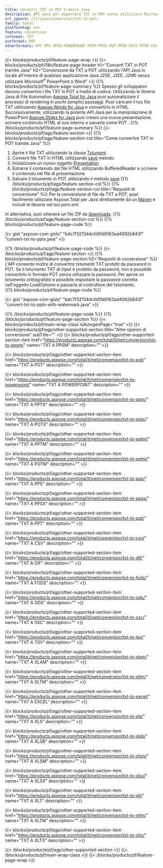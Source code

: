 ```yaml
---
title: Converti TXT in POT tramite Java
description: API Java per esportare TXT in POT senza utilizzare Microsoft Word o PowerPoint
url_ignore: /it/java/conversion/txt-to-pot/
family: total
platformtag: net
feature: conversion
informat: TXT
outformat: POT
otherformats: PPT PPS PPSX POWERPOINT POTM PPTX POT PPSM POTX PPTM CSV DIF FODS ODS SXC TSV XLAM XLTM EXCEL XLS XLSB XLSM XLSX XLT XLTM XLTX
---
```

{{< blocks/products/pf/feature-page-wrap >}}
{{< blocks/products/pf/i18n/feature-page-header h1="Converti TXT in POT tramite Java" h2="Conversione da TXT a POT utilizzando l'API Java in locale all'interno di qualsiasi applicazione Java J2SE, J2EE, J2ME senza utilizzare Microsoft<sup>&reg;</sup> PowerPoint o Word" >}}
{{% blocks/products/pf/feature-page-summary %}}
Spesso gli sviluppatori devono convertire i file TXT in POT a livello di codice. Utilizzando le librerie Java di File Automation [Aspose.Total for Java](https://products.aspose.com/total/java/) puoi automatizzare il processo di rendering in pochi semplici passaggi. Puoi caricare il tuo file TXT utilizzando [Aspose.Words for Java](https://products.aspose.com/words/java/) e convertirlo in HTML. Successivamente, utilizzando la potente API Java per la manipolazione di PowerPoint [Aspose.Slides for Java](https://products.aspose.com/slides/java/) puoi creare una nuova presentazione, scrivere contenuto HTML al suo interno e salvarlo come POT .
{{% /blocks/products/pf/feature-page-summary  %}}
{{< blocks/products/pf/agp/feature-section >}}
{{% blocks/products/pf/agp/feature-section-col title="Come convertire TXT in POT tramite Java" %}}
1. Aprire il file TXT utilizzando la classe [Txtument](https://apiference.aspose.com/words/java/com.aspose.words/Txtument)
2. Converti file TXT in HTML utilizzando [save](https://apiference.aspose.com/words/java/com.aspose.words/Txtument#save(java.lang.String,com.aspose.words.SaveOptions)) metodo
3. Inizializzare un nuovo oggetto [Presentation](https://apiference.aspose.com/slides/java/com.aspose.slides/Presentation)
5. Estrarre il contenuto dal file HTML utilizzando BufferedReader e scrivere il contenuto nel file di presentazione
6. Salvare il txtumento in POT utilizzando il metodo [save](https://apiference.aspose.com/slides/java/com.aspose.slides/Presentation#save-java.io.OutputStream-int-)
{{% /blocks/products/pf/agp/feature-section-col %}}
{{% blocks/products/pf/agp/feature-section-col title="Requisiti di conversione" %}}
Per la conversione di file da TXT a POT, puoi facilmente utilizzare Aspose.Total per Java direttamente da un [Maven](https://releases.aspose.com/total/java/) e includi le librerie nel tuo pom.xml.

In alternativa, puoi ottenere un file ZIP da [downloads](https://releases.aspose.com/total/java).
{{% /blocks/products/pf/agp/feature-section-col %}}
{{% blocks/products/pf/feature-page-code %}}

{{< gist "aspose-com-gists" "bdc7f32134dcfd5fd6163ad4092b843f" "convert-txt-to-pptx.java" >}}


{{% /blocks/products/pf/feature-page-code %}}
{{< /blocks/products/pf/agp/feature-section >}}
{{% blocks/products/pf/feature-page-section  h2="Requisiti di conversione" %}}
L'API consente inoltre di convertire txtumenti TXT protetti da password in POT. Se il txtumento TXT di input è protetto da password, non è possibile convertirlo in formato POT senza utilizzare la password. Per aprire un txtumento crittografato è possibile impostare la password corretta nell'oggetto LoadOptions e passarla al costruttore del txtumento.  
{{% blocks/products/pf/feature-page-code %}}

{{< gist "aspose-com-gists" "bdc7f32134dcfd5fd6163ad4092b843f" "convert-txt-to-pptx-with-watermark.java" >}}

{{% /blocks/products/pf/feature-page-code  %}}
{{% /blocks/products/pf/feature-page-section %}}
{{< blocks/products/pf/main-wrap-class isAutogenPage="true" >}}
{{< blocks/products/pf/agp/other-supported-section title="Altre opzioni di conversione" subTitle="" >}}
{{< blocks/products/pf/agp/other-supported-section-item href="https://products.aspose.com/total/it/net/conversion/txt-to-ppsm/" name="TXT A PPSM" description="" >}}

{{< blocks/products/pf/agp/other-supported-section-item href="https://products.aspose.com/total/it/net/conversion/txt-to-pot/" name="TXT A POT" description="" >}}

{{< blocks/products/pf/agp/other-supported-section-item href="https://products.aspose.com/total/it/net/conversion/txt-to-powerpoint/" name="TXT A POWERPOINT" description="" >}}

{{< blocks/products/pf/agp/other-supported-section-item href="https://products.aspose.com/total/it/net/conversion/txt-to-pptx/" name="TXT A PPTX" description="" >}}

{{< blocks/products/pf/agp/other-supported-section-item href="https://products.aspose.com/total/it/net/conversion/txt-to-potx/" name="TXT A POTX" description="" >}}

{{< blocks/products/pf/agp/other-supported-section-item href="https://products.aspose.com/total/it/net/conversion/txt-to-pptm/" name="TXT A PPTM" description="" >}}

{{< blocks/products/pf/agp/other-supported-section-item href="https://products.aspose.com/total/it/net/conversion/txt-to-potm/" name="TXT A POTM" description="" >}}

{{< blocks/products/pf/agp/other-supported-section-item href="https://products.aspose.com/total/it/net/conversion/txt-to-pps/" name="TXT A PPS" description="" >}}

{{< blocks/products/pf/agp/other-supported-section-item href="https://products.aspose.com/total/it/net/conversion/txt-to-ppsx/" name="TXT A PPSX" description="" >}}

{{< blocks/products/pf/agp/other-supported-section-item href="https://products.aspose.com/total/it/net/conversion/txt-to-ppt/" name="TXT A PPT" description="" >}}

{{< blocks/products/pf/agp/other-supported-section-item href="https://products.aspose.com/total/it/net/conversion/txt-to-csv/" name="TXT A CSV" description="" >}}

{{< blocks/products/pf/agp/other-supported-section-item href="https://products.aspose.com/total/it/net/conversion/txt-to-dif/" name="TXT A DIF" description="" >}}

{{< blocks/products/pf/agp/other-supported-section-item href="https://products.aspose.com/total/it/net/conversion/txt-to-fods/" name="TXT A FODS" description="" >}}

{{< blocks/products/pf/agp/other-supported-section-item href="https://products.aspose.com/total/it/net/conversion/txt-to-ods/" name="TXT A ODS" description="" >}}

{{< blocks/products/pf/agp/other-supported-section-item href="https://products.aspose.com/total/it/net/conversion/txt-to-sxc/" name="TXT A SXC" description="" >}}

{{< blocks/products/pf/agp/other-supported-section-item href="https://products.aspose.com/total/it/net/conversion/txt-to-tsv/" name="TXT A TSV" description="" >}}

{{< blocks/products/pf/agp/other-supported-section-item href="https://products.aspose.com/total/it/net/conversion/txt-to-xlam/" name="TXT A XLAM" description="" >}}

{{< blocks/products/pf/agp/other-supported-section-item href="https://products.aspose.com/total/it/net/conversion/txt-to-xltm/" name="TXT A XLTM" description="" >}}

{{< blocks/products/pf/agp/other-supported-section-item href="https://products.aspose.com/total/it/net/conversion/txt-to-excel/" name="TXT A EXCEL" description="" >}}

{{< blocks/products/pf/agp/other-supported-section-item href="https://products.aspose.com/total/it/net/conversion/txt-to-xls/" name="TXT A XLS" description="" >}}

{{< blocks/products/pf/agp/other-supported-section-item href="https://products.aspose.com/total/it/net/conversion/txt-to-xlsb/" name="TXT A XLSB" description="" >}}

{{< blocks/products/pf/agp/other-supported-section-item href="https://products.aspose.com/total/it/net/conversion/txt-to-xlsm/" name="TXT A XLSM" description="" >}}

{{< blocks/products/pf/agp/other-supported-section-item href="https://products.aspose.com/total/it/net/conversion/txt-to-xlsx/" name="TXT A XLSX" description="" >}}

{{< blocks/products/pf/agp/other-supported-section-item href="https://products.aspose.com/total/it/net/conversion/txt-to-xlt/" name="TXT A XLT" description="" >}}

{{< blocks/products/pf/agp/other-supported-section-item href="https://products.aspose.com/total/it/net/conversion/txt-to-xltm/" name="TXT A XLTM" description="" >}}

{{< blocks/products/pf/agp/other-supported-section-item href="https://products.aspose.com/total/it/net/conversion/txt-to-xltx/" name="TXT A XLTX" description="" >}}


{{< /blocks/products/pf/agp/other-supported-section >}}
{{< /blocks/products/pf/main-wrap-class >}}
{{< /blocks/products/pf/feature-page-wrap >}}